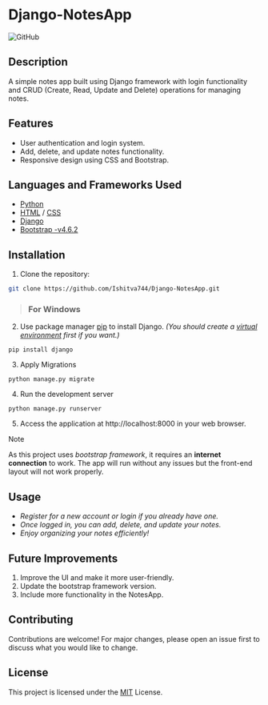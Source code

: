# Django-NotesApp

![GitHub](https://img.shields.io/github/license/Ishitva744/Django-NotesApp)

## Description
A simple notes app built using Django framework with login functionality and CRUD (Create, Read, Update and Delete) operations for managing notes.

## Features

- User authentication and login system.
- Add, delete, and update notes functionality.
- Responsive design using CSS and Bootstrap.

## Languages and Frameworks Used
- [Python](https://www.python.org/doc/)
- [HTML](https://developer.mozilla.org/en-US/docs/Web/HTML) / [CSS](https://developer.mozilla.org/en-US/docs/Web/CSS) 
- [Django](https://www.djangoproject.com)
- [Bootstrap -v4.6.2](https://getbootstrap.com/docs/4.6/getting-started/introduction/)

## Installation

1. Clone the repository:

```bash
git clone https://github.com/Ishitva744/Django-NotesApp.git
```


> ### For Windows
2. Use package manager [pip](https://pip.pypa.io/en/stable/) to install Django. _(You should create a [virtual environment](https://docs.python.org/3/library/venv.html) first if you want.)_
```
pip install django
```
3. Apply Migrations
```
python manage.py migrate
```
4. Run the development server
```
python manage.py runserver
```
5. Access the application at http://localhost:8000 in your web browser.


> [!NOTE] 
> As this project uses  _bootstrap framework_, it requires an __internet connection__ to work. The app will run without any issues but the front-end layout will not work properly.


## Usage
- _Register for a new account or login if you already have one._
- _Once logged in, you can add, delete, and update your notes._
- _Enjoy organizing your notes efficiently!_

## Future Improvements
1. Improve the UI and make it more user-friendly.
2. Update the bootstrap framework version.
3. Include more functionality in the NotesApp.


## Contributing
Contributions are welcome! For major changes, please open an issue first
to discuss what you would like to change.


## License
This project is licensed under the [MIT](https://choosealicense.com/licenses/mit/) License.


